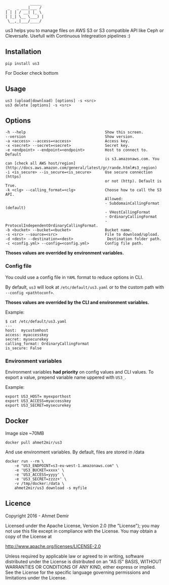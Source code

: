 
               _____ 
     _   _ ___|___ / 
    | | | / __| |_ \ 
    | |_| \__ \___) |
     \__,_|___/____/ 

us3 helps you to manage files on AWS S3 or S3 compatible API like Ceph or Cleversafe. Usefull with Continuous Integreation pipelines :)

## Installation

    pip install us3

For Docker check bottom

## Usage

    us3 (upload|download) [options] -s <src>
    us3 delete [options] -s <src>

## Options

    -h --help                                   Show this screen.
    --version                                   Show version.
    -a <access> --access=<access>               Access key.
    -x <secret> --secret=<secret>               Secret key.
    -e <endpoint> --endpoint=<endpoint>         Host to connect to. Default 
                                                is s3.amazonaws.com. You can [check all AWS host/region](http://docs.aws.amazon.com/general/latest/gr/rande.html#s3_region)
    -i <is_secure> --is_secure=<is_secure>      Use secure connection (https) 
                                                or not (http). Default is True.
    -k <clg> --calling_format=<clg>             Choose how to call the S3 API. 
                                                Allowed:
                                                - SubdomainCallingFormat (default)
                                                - VHostCallingFormat
                                                - OrdinaryCallingFormat 
                                                - ProtocolIndependentOrdinaryCallingFormat.
    -b <bucket> --bucket=<bucket>               Bucket name.
    -s <src> --source=<src>                     File to download/upload.
    -d <dest> --destination=<dest>               Destination folder path.
    -c <config.yml> --config=<config.yml>       Config file path.

**Thoses values are overrided by environment variables.**


### Config file

You could use a config file in `YAML` format to reduce options in CLI.

By default, `us3` will look at `/etc/default/us3.yaml` or to the custom path with `--config <pathtoconf>`.

**Thoses values are overrided by the CLI and environment variables.**

Example:

    $ cat /etc/default/us3.yaml
    ---
    host:  mycustomhost
    access: myaccesskey
    secret: mysecurekey
    calling_format: OrdinaryCallingFormat
    is_secure: False

### Environment variables

Environment variables **had priority** on config values and CLI values. To export a value, prepend variable name uppered with `US3_`.

Example:

    export US3_HOST= myexporthost
    export US3_ACCESS=myaccesskey
    export US3_SECRET=mysecurekey

## Docker

Image size ~70MB

    docker pull ahmet2mir/us3

And use environment variables. By default, files are stored in /data

    docker run --rm \
        -e "US3_ENDPOINT=s3-eu-west-1.amazonaws.com" \
        -e 'US3_BUCKET=xxxx' \
        -e 'US3_ACCESS=yyyy' \
        -e 'US3_SECRET=zzzz+' \
        -v /tmp/docker:/data \
        ahmet2mir/us3 download -s myfile

## Licence

Copyright 2016 - Ahmet Demir

Licensed under the Apache License, Version 2.0 (the "License"); you may not use this file except in compliance with the License. You may obtain a copy of the License at

http://www.apache.org/licenses/LICENSE-2.0

Unless required by applicable law or agreed to in writing, software distributed under the License is distributed on an "AS IS" BASIS, WITHOUT WARRANTIES OR CONDITIONS OF ANY KIND, either express or implied. See the License for the specific language governing permissions and limitations under the License.
